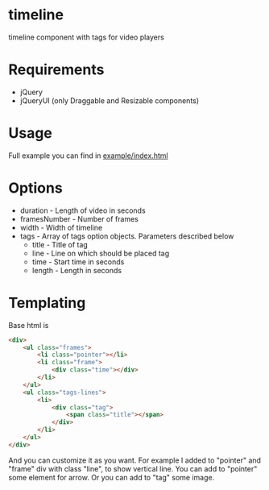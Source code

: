 timeline
========

timeline component with tags for video players

# Requirements

* jQuery
* jQueryUI (only Draggable and Resizable components)

# Usage

Full example you can find in [example/index.html](example/index.html)

# Options

* duration - Length of video in seconds
* framesNumber - Number of frames
* width - Width of timeline
* tags - Array of tags option objects. Parameters described below
  * title - Title of tag
  * line - Line on which should be placed tag
  * time - Start time in seconds
  * length - Length in seconds

# Templating

Base html is
```html
<div>
    <ul class="frames">
        <li class="pointer"></li>
        <li class="frame">
            <div class="time"></div>
        </li>
    </ul>
    <ul class="tags-lines">
        <li>
            <div class="tag">
                <span class="title"></span>
            </div>
        </li>
    </ul>
</div>
```
And you can customize it as you want. For example I added to "pointer" and "frame" div with class "line", to show vertical line.
You can add to "pointer" some element for arrow. Or you can add to "tag" some image.